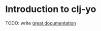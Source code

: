 # Introduction to clj-yo

TODO: write [great documentation](http://jacobian.org/writing/what-to-write/)
